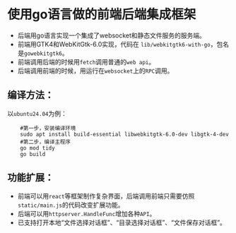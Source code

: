 # 使用go语言做的前端后端集成框架

* 后端用go语言实现一个集成了websocket和静态文件服务的服务端。
* 前端用GTK4和WebKitGtk-6.0实现，代码在 `lib/webkitgtk6-with-go`，包名是`gowebkitgtk6`。
* 前端调用后端的时候用`fetch`调用普通的`web api`。
* 后端调用前端的时候，用运行在`websocket`上的`RPC`调用。

## 编译方法：

以`ubuntu24.04`为例：
```
    #第一步，安装编译环境
    sudo apt install build-essential libwebkitgtk-6.0-dev libgtk-4-dev
    #第二步，编译主程序
    go mod tidy
    go build
```

## 功能扩展：

* 前端可以用`react`等框架制作复杂界面，后端调用前端只需要仿照`static/main.js`的代码改变扩展功能。
* 后端可以用`httpserver.HandleFunc`增加各种`API`。
* 已支持打开本地“文件选择对话框”、“目录选择对话框”、“文件保存对话框”。
